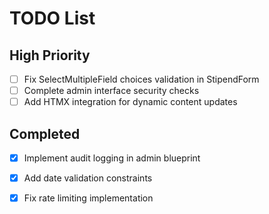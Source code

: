 # TODO List
## High Priority
- [ ] Fix SelectMultipleField choices validation in StipendForm
- [ ] Complete admin interface security checks
- [ ] Add HTMX integration for dynamic content updates

## Completed
- [x] Implement audit logging in admin blueprint
- [x] Add date validation constraints
- [x] Fix rate limiting implementation


